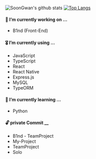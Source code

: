 
<!--
**SoonGwan/SoonGwan** is a ✨ _special_ ✨ repository because its `README.md` (this file) appears on your GitHub profile.

Here are some ideas to get you started:

- 🔭 I’m currently working on ...
- 🌱 I’m currently learning ...
- 👯 I’m looking to collaborate on ...
- 🤔 I’m looking for help with ...
- 💬 Ask me about ...
- 📫 How to reach me: ...
- 😄 Pronouns: ...
- ⚡ Fun fact: ...
![header](https://capsule-render.vercel.app/api?type=wave&color=gradient&height=250&section=header&text=Hi%20there%20👋&fontSize=60&fontAlignY=35)

[![Top Langs](https://github-readme-stats.vercel.app/api/top-langs/?username=SoonGwan)](https://github.com/anuraghazra/github-readme-stats)


#### 🏫  I’m currently studying on ...
* Daegu Software Meister High School
-->
![SoonGwan's github stats](https://github-readme-stats.vercel.app/api?username=SoonGwan&show_icons=true&hide_border=true&count_private=true)
[![Top Langs](https://github-readme-stats.vercel.app/api/top-langs/?username=SoonGwan&hide=html&count_private=true)](https://github.com/anuraghazra/github-readme-stats)

#### 🔭  I’m currently working on ...
* B1nd (Front-End)

#### 🎖  I’m currently using ...
* JavaScript
* TypeScript
* React
* React Native
* Express.js
* MySQL
* TypeORM


#### 🛫  I’m currently learning ...
* Python

#### 🔓  private Commit __
* B1nd - TeamProject
* My-Project
* TeamProject
* Solo


